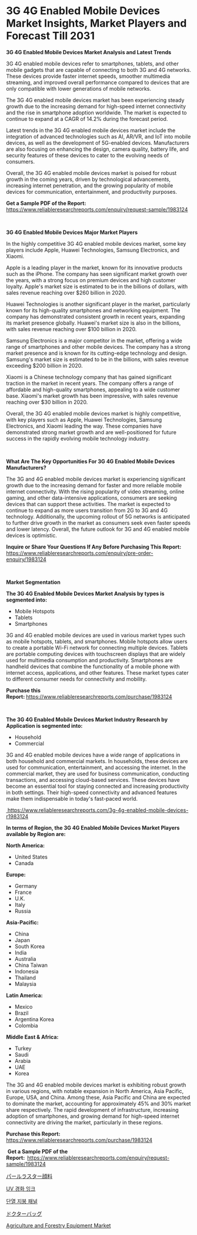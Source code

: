 <p><h1>3G 4G Enabled Mobile Devices Market Insights, Market Players and Forecast Till 2031</h1></p><p><strong>3G 4G Enabled Mobile Devices Market Analysis and Latest Trends</strong></p>
<p><p>3G 4G enabled mobile devices refer to smartphones, tablets, and other mobile gadgets that are capable of connecting to both 3G and 4G networks. These devices provide faster internet speeds, smoother multimedia streaming, and improved overall performance compared to devices that are only compatible with lower generations of mobile networks.</p><p>The 3G 4G enabled mobile devices market has been experiencing steady growth due to the increasing demand for high-speed internet connectivity and the rise in smartphone adoption worldwide. The market is expected to continue to expand at a CAGR of 14.2% during the forecast period.</p><p>Latest trends in the 3G 4G enabled mobile devices market include the integration of advanced technologies such as AI, AR/VR, and IoT into mobile devices, as well as the development of 5G-enabled devices. Manufacturers are also focusing on enhancing the design, camera quality, battery life, and security features of these devices to cater to the evolving needs of consumers.</p><p>Overall, the 3G 4G enabled mobile devices market is poised for robust growth in the coming years, driven by technological advancements, increasing internet penetration, and the growing popularity of mobile devices for communication, entertainment, and productivity purposes.</p></p>
<p><strong>Get a Sample PDF of the Report:&nbsp;</strong> <a href="https://www.reliableresearchreports.com/enquiry/request-sample/1983124">https://www.reliableresearchreports.com/enquiry/request-sample/1983124</a></p>
<p>&nbsp;</p>
<p><strong>3G 4G Enabled Mobile Devices Major Market Players</strong></p>
<p><p>In the highly competitive 3G 4G enabled mobile devices market, some key players include Apple, Huawei Technologies, Samsung Electronics, and Xiaomi. </p><p>Apple is a leading player in the market, known for its innovative products such as the iPhone. The company has seen significant market growth over the years, with a strong focus on premium devices and high customer loyalty. Apple's market size is estimated to be in the billions of dollars, with sales revenue reaching over $260 billion in 2020.</p><p>Huawei Technologies is another significant player in the market, particularly known for its high-quality smartphones and networking equipment. The company has demonstrated consistent growth in recent years, expanding its market presence globally. Huawei's market size is also in the billions, with sales revenue reaching over $100 billion in 2020.</p><p>Samsung Electronics is a major competitor in the market, offering a wide range of smartphones and other mobile devices. The company has a strong market presence and is known for its cutting-edge technology and design. Samsung's market size is estimated to be in the billions, with sales revenue exceeding $200 billion in 2020.</p><p>Xiaomi is a Chinese technology company that has gained significant traction in the market in recent years. The company offers a range of affordable and high-quality smartphones, appealing to a wide customer base. Xiaomi's market growth has been impressive, with sales revenue reaching over $30 billion in 2020.</p><p>Overall, the 3G 4G enabled mobile devices market is highly competitive, with key players such as Apple, Huawei Technologies, Samsung Electronics, and Xiaomi leading the way. These companies have demonstrated strong market growth and are well-positioned for future success in the rapidly evolving mobile technology industry.</p></p>
<p>&nbsp;</p>
<p><strong>What Are The Key Opportunities For 3G 4G Enabled Mobile Devices Manufacturers?</strong></p>
<p><p>The 3G and 4G enabled mobile devices market is experiencing significant growth due to the increasing demand for faster and more reliable mobile internet connectivity. With the rising popularity of video streaming, online gaming, and other data-intensive applications, consumers are seeking devices that can support these activities. The market is expected to continue to expand as more users transition from 2G to 3G and 4G technology. Additionally, the upcoming rollout of 5G networks is anticipated to further drive growth in the market as consumers seek even faster speeds and lower latency. Overall, the future outlook for 3G and 4G enabled mobile devices is optimistic.</p></p>
<p><strong>Inquire or Share Your Questions If Any Before Purchasing This Report:</strong> <a href="https://www.reliableresearchreports.com/enquiry/pre-order-enquiry/1983124">https://www.reliableresearchreports.com/enquiry/pre-order-enquiry/1983124</a></p>
<p>&nbsp;</p>
<p><strong>Market Segmentation</strong></p>
<p><strong>The 3G 4G Enabled Mobile Devices Market Analysis by types is segmented into:</strong></p>
<p><ul><li>Mobile Hotspots</li><li>Tablets</li><li>Smartphones</li></ul></p>
<p><p>3G and 4G enabled mobile devices are used in various market types such as mobile hotspots, tablets, and smartphones. Mobile hotspots allow users to create a portable Wi-Fi network for connecting multiple devices. Tablets are portable computing devices with touchscreen displays that are widely used for multimedia consumption and productivity. Smartphones are handheld devices that combine the functionality of a mobile phone with internet access, applications, and other features. These market types cater to different consumer needs for connectivity and mobility.</p></p>
<p><strong>Purchase this Report:&nbsp;</strong><a href="https://www.reliableresearchreports.com/purchase/1983124">https://www.reliableresearchreports.com/purchase/1983124</a></p>
<p>&nbsp;</p>
<p><strong>The 3G 4G Enabled Mobile Devices Market Industry Research by Application is segmented into:</strong></p>
<p><ul><li>Household</li><li>Commercial</li></ul></p>
<p><p>3G and 4G enabled mobile devices have a wide range of applications in both household and commercial markets. In households, these devices are used for communication, entertainment, and accessing the internet. In the commercial market, they are used for business communication, conducting transactions, and accessing cloud-based services. These devices have become an essential tool for staying connected and increasing productivity in both settings. Their high-speed connectivity and advanced features make them indispensable in today's fast-paced world.</p></p>
<p><a href="https://www.reliableresearchreports.com/3g-4g-enabled-mobile-devices-r1983124">&nbsp;https://www.reliableresearchreports.com/3g-4g-enabled-mobile-devices-r1983124</a></p>
<p><strong>In terms of Region, the 3G 4G Enabled Mobile Devices Market Players available by Region are:</strong></p>
<p>
    <p> <strong> North America: </strong>
        <ul>
            <li>United States</li>
            <li>Canada</li>
        </ul>
        </p> 
    <p> <strong> Europe: </strong>
        <ul>
            <li>Germany</li>
            <li>France</li>
            <li>U.K.</li>
            <li>Italy</li>
            <li>Russia</li>
        </ul>
        </p> 
    <p> <strong> Asia-Pacific: </strong>
        <ul>
            <li>China</li>
            <li>Japan</li>
            <li>South Korea</li>
            <li>India</li>
            <li>Australia</li>
            <li>China Taiwan</li>
            <li>Indonesia</li>
            <li>Thailand</li>
            <li>Malaysia</li>
        </ul>
        </p> 
    <p> <strong> Latin America: </strong>
        <ul>
            <li>Mexico</li>
            <li>Brazil</li>
            <li>Argentina Korea</li>
            <li>Colombia</li>
        </ul>
        </p> 
    <p> <strong> Middle East & Africa: </strong>
        <ul>
            <li>Turkey</li>
            <li>Saudi</li>
            <li>Arabia</li>
            <li>UAE</li>
            <li>Korea</li>
        </ul>
    </p>
    </p>
<p><p>The 3G and 4G enabled mobile devices market is exhibiting robust growth in various regions, with notable expansion in North America, Asia Pacific, Europe, USA, and China. Among these, Asia Pacific and China are expected to dominate the market, accounting for approximately 45% and 30% market share respectively. The rapid development of infrastructure, increasing adoption of smartphones, and growing demand for high-speed internet connectivity are driving the market, particularly in these regions.</p></p>
<p><strong>Purchase this Report: </strong><a href="https://www.reliableresearchreports.com/purchase/1983124">https://www.reliableresearchreports.com/purchase/1983124</a></p>
<p>&nbsp;<strong>Get a Sample PDF of the Report:&nbsp;&nbsp;</strong><a href="https://www.reliableresearchreports.com/enquiry/request-sample/1983124">https://www.reliableresearchreports.com/enquiry/request-sample/1983124</a></p>
<p><strong></strong></p>
<p><p><a href="https://medium.com/@queenlitle19361/%E3%83%91%E3%83%BC%E3%83%AB%E5%85%89%E6%B2%A2%E9%A1%94%E6%96%99%E5%B8%82%E5%A0%B4%E3%81%AE%E8%A6%8F%E6%A8%A1%E3%81%AF-%E3%82%B0%E3%83%AD%E3%83%BC%E3%83%90%E3%83%AB%E7%94%A3%E6%A5%AD%E3%81%AB%E3%81%8A%E3%81%91%E3%82%8B%E6%9C%80%E9%81%A9%E3%81%AA%E3%83%9E%E3%83%BC%E3%82%B1%E3%83%86%E3%82%A3%E3%83%B3%E3%82%B0%E3%83%81%E3%83%A3%E3%83%8D%E3%83%AB%E3%82%92%E6%98%8E%E3%82%89%E3%81%8B%E3%81%AB%E3%81%99%E3%82%8B-29cb01b651f6">パールラスター顔料</a></p><p><a href="https://medium.com/@monserratemohr/%EC%9E%90%EC%99%B8%EC%84%A0-%EA%B2%BD%ED%99%94-%EC%9E%89%ED%81%AC-%EC%8B%9C%EC%9E%A5%EC%9D%80-%EC%8B%9C%EC%9E%A5-%EC%A0%90%EC%9C%A0%EC%9C%A8-%EA%B7%9C%EB%AA%A8-%EB%B0%8F-2031%EB%85%84%EA%B9%8C%EC%A7%80%EC%9D%98-%EC%98%88%EC%83%81-%EC%98%88%EC%B8%A1%EC%97%90-%EC%B4%88%EC%A0%90%EC%9D%84-%EB%A7%9E%EC%B6%A5%EB%8B%88%EB%8B%A4-4b2888086f48">UV 경화 잉크</a></p><p><a href="https://github.com/sougarounis/Market-Research-Report-List-3/blob/main/919984541417.md">단열 지붕 패널</a></p><p><a href="https://medium.com/@amandasantosxavier51/%E5%8C%BB%E5%B8%AB%E3%83%90%E3%83%83%E3%82%B0%E3%81%AE%E5%B8%82%E5%A0%B4-%E7%AB%B6%E4%BA%89%E5%88%86%E6%9E%90-%E5%B8%82%E5%A0%B4%E5%8B%95%E5%90%91-2031%E5%B9%B4%E3%81%BE%E3%81%A7%E3%81%AE%E4%BA%88%E6%B8%AC-6a6a32f0ad14">ドクターバッグ</a></p><p><a href="https://github.com/RichRobinson5/Market-Research-Report-List-4/blob/main/agriculture-and-forestry-equipment-market.md">Agriculture and Forestry Equipment Market</a></p></p>